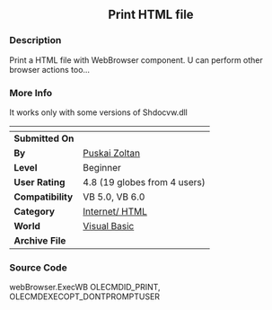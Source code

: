 ﻿<div align="center">

## Print HTML file


</div>

### Description

Print a HTML file with WebBrowser component. U can perform other browser actions too...
 
### More Info
 
It works only with some versions of Shdocvw.dll


<span>             |<span>
---                |---
**Submitted On**   |
**By**             |[Puskai Zoltan](https://github.com/Planet-Source-Code/PSCIndex/blob/master/ByAuthor/puskai-zoltan.md)
**Level**          |Beginner
**User Rating**    |4.8 (19 globes from 4 users)
**Compatibility**  |VB 5\.0, VB 6\.0
**Category**       |[Internet/ HTML](https://github.com/Planet-Source-Code/PSCIndex/blob/master/ByCategory/internet-html__1-34.md)
**World**          |[Visual Basic](https://github.com/Planet-Source-Code/PSCIndex/blob/master/ByWorld/visual-basic.md)
**Archive File**   |[](https://github.com/Planet-Source-Code/puskai-zoltan-print-html-file__1-6013/archive/master.zip)





### Source Code

webBrowser.ExecWB OLECMDID_PRINT, OLECMDEXECOPT_DONTPROMPTUSER


